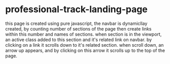 # professional-track-landing-page
this page is created using pure javascript, the navbar is dynamicllay created, by counting number of sections of the page then create links within this number and names of sections. when section is in the viewport, an active class added to this section and it's related link on navbar. by clicking on a link it scrolls down to it's related section. when scroll down, an arrow up appears, and by clicking on this arrow it scrolls up to the top of the page.
